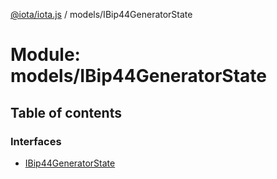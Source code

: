 [@iota/iota.js](../README.md) / models/IBip44GeneratorState

# Module: models/IBip44GeneratorState

## Table of contents

### Interfaces

- [IBip44GeneratorState](../interfaces/models_ibip44generatorstate.ibip44generatorstate.md)
